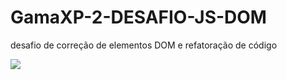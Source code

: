 # GamaXP-2-DESAFIO-JS-DOM
desafio de correção de elementos DOM e refatoração de código

<img src='ExerciciosGamaXP/DOM DESAFIO-JS-2/readme_file/Atividade.jpg'>
